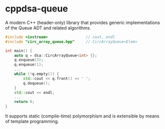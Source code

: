 # cppdsa-queue

A modern C++ (header-only) library that provides generic implementations of the Queue ADT and related algorithms.

```cpp
#include <iostream>                 // cout, endl
#include "circ_array_queue.hpp"     // CircArrayQueue<Elem>

int main() {
    auto q = dsa::CircArrayQueue<int> {};
    q.enqueue(3);
    q.enqueue(1);
    ...
    while (!q.empty()) {
        std::cout << q.front() << ' ';
        q.dequeue();
    }
    std::cout << endl;
    ...
    return 0;
}
```

It supports static (compile-time) polymorphism and is extensible by means of template programming.
